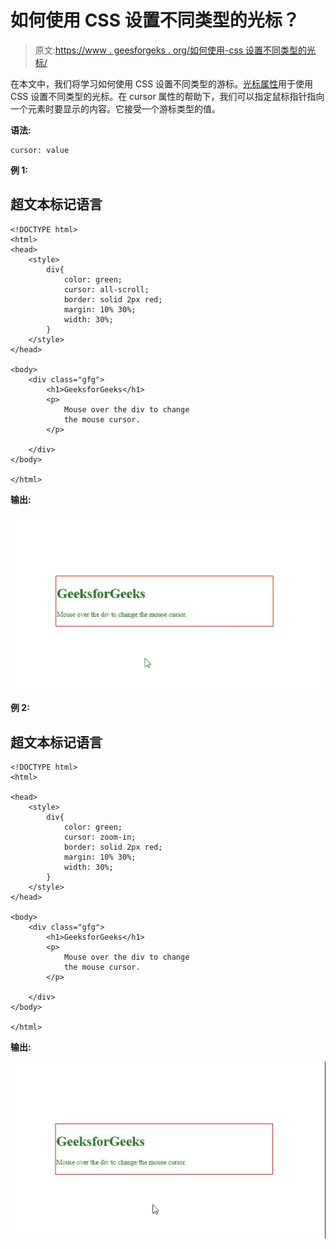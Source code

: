 # 如何使用 CSS 设置不同类型的光标？

> 原文:[https://www . geesforgeks . org/如何使用-css 设置不同类型的光标/](https://www.geeksforgeeks.org/how-to-set-different-type-of-cursors-using-css/)

在本文中，我们将学习如何使用 CSS 设置不同类型的游标。[光标属性](https://www.geeksforgeeks.org/css-cursor-property/)用于使用 CSS 设置不同类型的光标。在 cursor 属性的帮助下，我们可以指定鼠标指针指向一个元素时要显示的内容。它接受一个游标类型的值。

**语法:**

```
cursor: value
```

**例 1:**

## 超文本标记语言

```
<!DOCTYPE html>
<html>
<head>
    <style>
        div{
            color: green;
            cursor: all-scroll;
            border: solid 2px red;
            margin: 10% 30%;
            width: 30%;
        }
    </style>
</head>

<body>
    <div class="gfg">
        <h1>GeeksforGeeks</h1>
        <p>
            Mouse over the div to change 
            the mouse cursor.
        </p>

    </div>
</body>

</html>
```

**输出:**

![](img/674228590adc6d1ad93337f20a4186c9.png)

**例 2:**

## 超文本标记语言

```
<!DOCTYPE html>
<html>

<head>
    <style>
        div{
            color: green;
            cursor: zoom-in;
            border: solid 2px red;
            margin: 10% 30%;
            width: 30%;
        }
    </style>
</head>

<body>
    <div class="gfg">
        <h1>GeeksforGeeks</h1>
        <p>
            Mouse over the div to change 
            the mouse cursor.
        </p>

    </div>
</body>

</html>
```

**输出:**

![](img/444ce645d3f1dfbe6e12b71427487004.png)